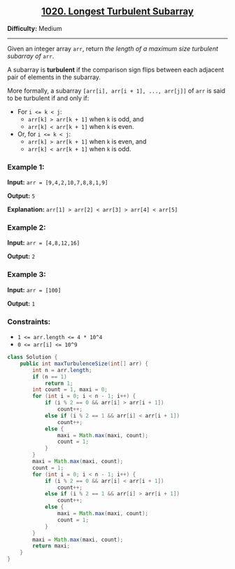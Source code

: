 <div align = "center">

<a href = "https://leetcode.com/problems/longest-turbulent-subarray/description/" target = "_blank">

## 1020. Longest Turbulent Subarray

</a>

</div>

**Difficulty:** Medium

---

Given an integer array `arr`, return _the length of a maximum size turbulent subarray of_ `arr`.

A subarray is **turbulent** if the comparison sign flips between each adjacent pair of elements in the subarray.

More formally, a subarray `[arr[i], arr[i + 1], ..., arr[j]]` of `arr` is said to be turbulent if and only if:

- For `i <= k < j`:
    - `arr[k] > arr[k + 1]` when `k` is odd, and
    - `arr[k] < arr[k + 1]` when `k` is even.
- Or, for `i <= k < j`:
    - `arr[k] > arr[k + 1]` when `k` is even, and
    - `arr[k] < arr[k + 1]` when `k` is odd.

### Example 1:

**Input:** `arr = [9,4,2,10,7,8,8,1,9]`

**Output:** `5`

**Explanation:** `arr[1] > arr[2] < arr[3] > arr[4] < arr[5]`

### Example 2:

**Input:** `arr = [4,8,12,16]`

**Output:** `2`

### Example 3:

**Input:** `arr = [100]`

**Output:** `1`

### Constraints:

- `1 <= arr.length <= 4 * 10^4`
- `0 <= arr[i] <= 10^9`

```java
class Solution {
    public int maxTurbulenceSize(int[] arr) {
        int n = arr.length;
        if (n == 1)
            return 1;
        int count = 1, maxi = 0;
        for (int i = 0; i < n - 1; i++) {
            if (i % 2 == 0 && arr[i] > arr[i + 1])
                count++;
            else if (i % 2 == 1 && arr[i] < arr[i + 1])
                count++;
            else {
                maxi = Math.max(maxi, count);
                count = 1;
            }
        }
        maxi = Math.max(maxi, count);
        count = 1;
        for (int i = 0; i < n - 1; i++) {
            if (i % 2 == 0 && arr[i] < arr[i + 1])
                count++;
            else if (i % 2 == 1 && arr[i] > arr[i + 1])
                count++;
            else {
                maxi = Math.max(maxi, count);
                count = 1;
            }
        }
        maxi = Math.max(maxi, count);
        return maxi;
    }
}
```
